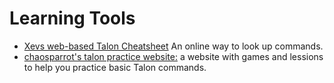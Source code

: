 # Learning Tools

- [Xevs web-based Talon Cheatsheet](https://talon-knausj-cheatsheet.netlify.app/) An online way to look up commands.
- [chaosparrot's talon practice website:](https://chaosparrot.github.io/talon_practice) a website with games and lessions to help you practice basic Talon commands.


